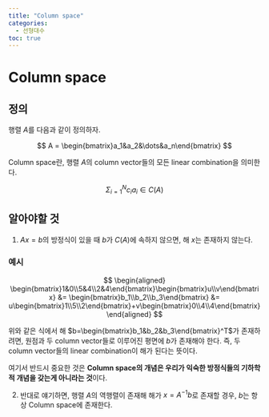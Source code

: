```yaml
---
title: "Column space"
categories:
  - 선형대수
toc: true
---
```

  
# Column space

## 정의
행렬 $A$를 다음과 같이 정의하자.

$$
A = \begin{bmatrix}a_1&a_2&\dots&a_n\end{bmatrix}
$$

Column space란, 행렬 $A$의 column vector들의 모든 linear combination을 의미한다.

$$
\Sigma_{i=1}^{N} c_i a_i \in C(A)
$$

## 알아야할 것
1. $Ax=b$의 방정식이 있을 때 $b$가 $C(A)$에 속하지 않으면, 해 $x$는 존재하지 않는다.
### 예시

$$
\begin{aligned}
\begin{bmatrix}1&0\\5&4\\2&4\end{bmatrix}\begin{bmatrix}u\\v\end{bmatrix} 
&= \begin{bmatrix}b_1\\b_2\\b_3\end{bmatrix}
&= u\begin{bmatrix}1\\5\\2\end{bmatrix}+v\begin{bmatrix}0\\4\\4\end{bmatrix}
\end{aligned}
$$

위와 같은 식에서 해 $b=\begin{bmatrix}b_1&b_2&b_3\end{bmatrix}^T$가 존재하려면, 원점과 
두 column vector들로 이루어진 평면에 $b$가 존재해야 한다. 
즉, 두 column vector들의 linear combination이 해가 된다는 뜻이다.

여기서 반드시 중요한 것은 **Column space의 개념은 우리가 익숙한 방정식들의 기하학적 개념을 갖는게 아니라는 것**이다.

2. 반대로 얘기하면, 행렬 $A$의 역행렬이 존재해 해가 $x=A^{-1}b$로 존재할 경우, $b$는 항상 Column space에 존재한다.

